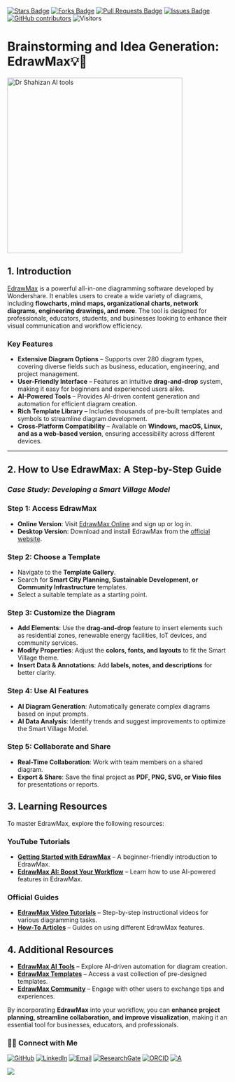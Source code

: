 <a href="https://github.com/drshahizan/short-course/stargazers"><img src="https://img.shields.io/github/stars/drshahizan/short-course" alt="Stars Badge"/></a>
<a href="https://github.com/drshahizan/short-course/network/members"><img src="https://img.shields.io/github/forks/drshahizan/short-course" alt="Forks Badge"/></a>
<a href="https://github.com/drshahizan/short-course/pulls"><img src="https://img.shields.io/github/issues-pr/drshahizan/short-course" alt="Pull Requests Badge"/></a>
<a href="https://github.com/drshahizan/short-course"><img src="https://img.shields.io/github/issues/drshahizan/short-course" alt="Issues Badge"/></a>
<a href="https://github.com/drshahizan/short-course/graphs/contributors"><img alt="GitHub contributors" src="https://img.shields.io/github/contributors/drshahizan/short-course?color=2b9348"></a>
![Visitors](https://api.visitorbadge.io/api/visitors?path=https%3A%2F%2Fgithub.com%2Fdrshahizan%2Fshort-course&labelColor=%23d9e3f0&countColor=%23697689&style=flat)

# Brainstorming and Idea Generation: EdrawMax💡🧠

<a href="https://github.com/drshahizan/short-course/blob/main/workshop/25AIwriting">
 <img src="https://ph-files.imgix.net/fbec8d2c-eccd-44b7-8a40-cb35e2423497.png?auto=format&fit=crop" alt="Dr Shahizan AI tools"  height="400">
</a>


## 1. Introduction

[EdrawMax](https://www.edrawmax.com/) is a powerful all-in-one diagramming software developed by Wondershare. It enables users to create a wide variety of diagrams, including **flowcharts, mind maps, organizational charts, network diagrams, engineering drawings, and more**. The tool is designed for professionals, educators, students, and businesses looking to enhance their visual communication and workflow efficiency.

### **Key Features**
- **Extensive Diagram Options** – Supports over 280 diagram types, covering diverse fields such as business, education, engineering, and project management.
- **User-Friendly Interface** – Features an intuitive **drag-and-drop** system, making it easy for beginners and experienced users alike.
- **AI-Powered Tools** – Provides AI-driven content generation and automation for efficient diagram creation.
- **Rich Template Library** – Includes thousands of pre-built templates and symbols to streamline diagram development.
- **Cross-Platform Compatibility** – Available on **Windows, macOS, Linux, and as a web-based version**, ensuring accessibility across different devices.

---

## 2. How to Use EdrawMax: A Step-by-Step Guide

### *Case Study: Developing a Smart Village Model*

### **Step 1: Access EdrawMax**
- **Online Version**: Visit [EdrawMax Online](https://www.edrawmax.com/online/) and sign up or log in.
- **Desktop Version**: Download and install EdrawMax from the [official website](https://www.edrawmax.com/download/).

### **Step 2: Choose a Template**
- Navigate to the **Template Gallery**.
- Search for **Smart City Planning, Sustainable Development, or Community Infrastructure** templates.
- Select a suitable template as a starting point.

### **Step 3: Customize the Diagram**
- **Add Elements**: Use the **drag-and-drop** feature to insert elements such as residential zones, renewable energy facilities, IoT devices, and community services.
- **Modify Properties**: Adjust the **colors, fonts, and layouts** to fit the Smart Village theme.
- **Insert Data & Annotations**: Add **labels, notes, and descriptions** for better clarity.

### **Step 4: Use AI Features**
- **AI Diagram Generation**: Automatically generate complex diagrams based on input prompts.
- **AI Data Analysis**: Identify trends and suggest improvements to optimize the Smart Village Model.

### **Step 5: Collaborate and Share**
- **Real-Time Collaboration**: Work with team members on a shared diagram.
- **Export & Share**: Save the final project as **PDF, PNG, SVG, or Visio files** for presentations or reports.

## 3. Learning Resources

To master EdrawMax, explore the following resources:

### **YouTube Tutorials**
- **[Getting Started with EdrawMax](https://www.youtube.com/watch?v=O6wdNJd1Uk0)** – A beginner-friendly introduction to EdrawMax.
- **[EdrawMax AI: Boost Your Workflow](https://www.youtube.com/watch?v=bAiliiIgI60)** – Learn how to use AI-powered features in EdrawMax.

### **Official Guides**
- **[EdrawMax Video Tutorials](https://edrawmax.wondershare.com/video-tutorial.html)** – Step-by-step instructional videos for various diagramming tasks.
- **[How-To Articles](https://www.edrawmax.com/article/category-how-to-and-tips/)** – Guides on using different EdrawMax features.


## 4. Additional Resources

- **[EdrawMax AI Tools](https://edrawmax.wondershare.com/solutions/edrawmax-ai.html)** – Explore AI-driven automation for diagram creation.
- **[EdrawMax Templates](https://www.edrawmax.com/templates/)** – Access a vast collection of pre-designed templates.
- **[EdrawMax Community](https://community.wondershare.com/)** – Engage with other users to exchange tips and experiences.

By incorporating **EdrawMax** into your workflow, you can **enhance project planning, streamline collaboration, and improve visualization**, making it an essential tool for businesses, educators, and professionals.


### 🙌🏻 Connect with Me
<p align="left">
    <a href="https://github.com/drshahizan" target="_blank"><img alt="GitHub" src="https://img.shields.io/badge/-@drshahizan-181717?style=flat-square&logo=GitHub&logoColor=white"></a>
    <a href="https://www.linkedin.com/in/drshahizan" target="_blank"><img alt="LinkedIn" src="https://img.shields.io/badge/-drshahizan-blue?style=flat-square&logo=Linkedin&logoColor=white&link=https://www.linkedin.com/in/drshahizan/"></a>
    <a href="mailto:shahizan@utm.my" target="_blank"><img alt="Email" src="https://img.shields.io/badge/-shahizan@utm.my-c14438?style=flat-square&logo=Gmail&logoColor=white&link=mailto:shahizan@utm.my.com"></a>
    <a href="https://www.researchgate.net/profile/Mohd-Othman-28" target="_blank"><img alt="ResearchGate" src="https://img.shields.io/badge/-ResearchGate-00CCBB?style=flat-square&logo=ResearchGate&logoColor=white"></a>
    <a href="https://orcid.org/0000-0003-4261-1873" target="_blank"><img alt="ORCID" src="https://img.shields.io/badge/-ORCID-A6CE39?style=flat-square&logo=ORCID&logoColor=white"></a> 
 <a href="https://visitorbadge.io/status?path=https%3A%2F%2Fgithub.com%2Fdrshahizan" target="_blank"><img alt="A" src="https://api.visitorbadge.io/api/visitors?path=https%3A%2F%2Fgithub.com%2Fdrshahizan&labelColor=%23697689&countColor=%23555555&style=plastic"></a>
 
![](https://hit.yhype.me/github/profile?user_id=81284918)
</p>

